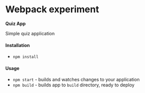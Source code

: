 # Webpack experiment

**Quiz App**

Simple quiz application

#### Installation

* `npm install`

#### Usage

* `npm start` - builds and watches changes to your application
* `npm build` - builds app to `build` directory, ready to deploy
